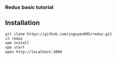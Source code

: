 ### Redux basic tutorial

## Installation

```bash
git clone https://github.com/jnguyen095/redux.git
cd redux
npm install
npm start
open http://localhost:3000
```



